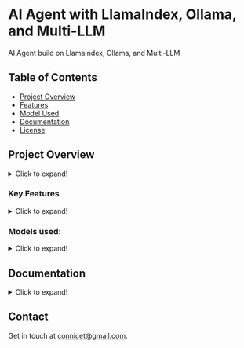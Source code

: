 # AI Agent with LlamaIndex, Ollama, and Multi-LLM

 AI Agent build on LlamaIndex, Ollama, and Multi-LLM 

## Table of Contents
- [Project Overview](#project-overview)
- [Features](#key-features)
- [Model Used](#models-used)
- [Documentation](#documentation)
- [License](#license)


## Project Overview
<details>
<summary>Click to expand!</summary>
This project uses advanced AI components to efficiently handle complex data querying and manipulation tasks. It is designed to leverage multiple language models (LLMs), integrated using the Retriever-Answer Generator (RAG) framework, to enhance the processing and understanding of large datasets.
</details>

### Key Features
<details>
<summary>Click to expand!</summary>

- **Advanced Data Querying**: Utilizes LlamaIndex for sophisticated data retrieval, Document querying and processing, ensuring quick and accurate access to the necessary information.
- **Multi-LLM Integration**: Incorporates multiple language models that work together to analyze and process data, providing a comprehensive understanding of text-based information.
- **Dynamic Tool Selection**: Equipped with various tools, the system intelligently selects the most appropriate tool based on the specific use case scenario, optimizing performance and results.
- **Automated Code Generation**: Feeds data, including code files, to the agent, which then generates relevant code snippets or entire programs based on the input provided.
- **Result Persistence**: Outputs are systematically parsed and saved to a designated output folder, making it easy to access and utilize generated data.
- **Scalable architecture**: suitable for expanding with more features or models.
</details>

### Models used:
<details>
<summary>Click to expand!</summary>
- **LlamaIndex**:  indexing and retrieval capabilities for llm applications.
- **Ollama**: A powerful language model for understanding and generating human-like 
text.
- **RAG**: Retrieval Augmented Generation.
- **Multi-LLM**: Utilizes multiple language models to enhance processing power and accuracy.
</details>


## Documentation
<details>
<summary>Click to expand!</summary>
For more detailed information about how to use this project and the technologies involved, visit the following links:

- [LlamaIndex Documentation](https://llamaindex.example.com/docs)
- [Ollama Documentation](https://ollama.example.com/docs)
- [Multi-LLM Documentation](https://multillm.example.com/docs)
</details>


## Contact
Get in touch at [connicet@gmail.com](mailto:connicet@gmail.com).


